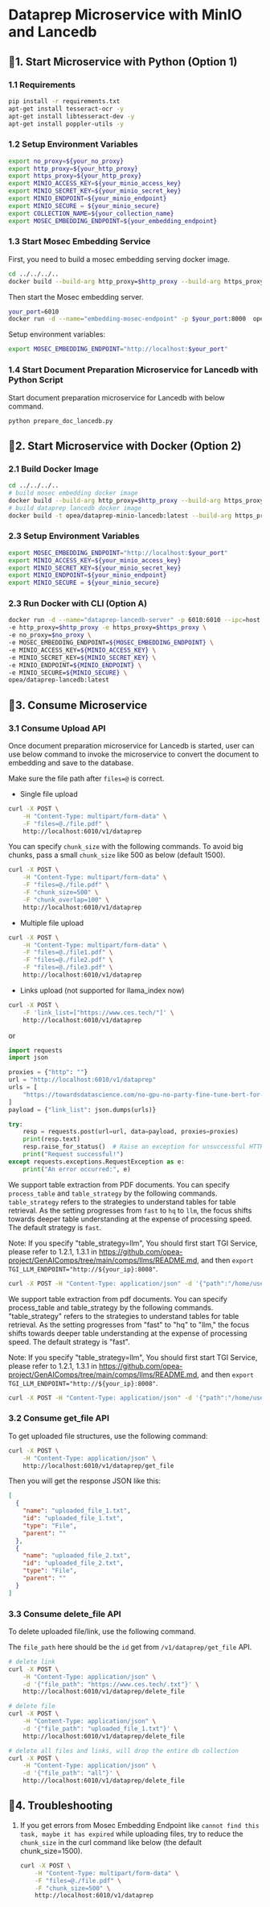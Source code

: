 # Dataprep Microservice with MinIO and Lancedb

## 🚀1. Start Microservice with Python (Option 1)

### 1.1 Requirements

```bash
pip install -r requirements.txt
apt-get install tesseract-ocr -y
apt-get install libtesseract-dev -y
apt-get install poppler-utils -y
```

### 1.2 Setup Environment Variables

```bash
export no_proxy=${your_no_proxy}
export http_proxy=${your_http_proxy}
export https_proxy=${your_http_proxy}
export MINIO_ACCESS_KEY=${your_minio_access_key}
export MINIO_SECRET_KEY=${your_minio_secret_key}
export MINIO_ENDPOINT=${your_minio_endpoint}
export MINIO_SECURE = ${your_minio_secure}
export COLLECTION_NAME=${your_collection_name}
export MOSEC_EMBEDDING_ENDPOINT=${your_embedding_endpoint}
```

### 1.3 Start Mosec Embedding Service

First, you need to build a mosec embedding serving docker image.

```bash
cd ../../../..
docker build --build-arg http_proxy=$http_proxy --build-arg https_proxy=$https_proxy -t opea/embedding-mosec-endpoint:latest -f comps/embeddings/mosec/langchain/dependency/Dockerfile .
```

Then start the Mosec embedding server.

```bash
your_port=6010
docker run -d --name="embedding-mosec-endpoint" -p $your_port:8000  opea/embedding-mosec-endpoint:latest
```

Setup environment variables:

```bash
export MOSEC_EMBEDDING_ENDPOINT="http://localhost:$your_port"
```

### 1.4 Start Document Preparation Microservice for Lancedb with Python Script

Start document preparation microservice for Lancedb with below command.

```bash
python prepare_doc_lancedb.py
```

## 🚀2. Start Microservice with Docker (Option 2)

### 2.1 Build Docker Image

```bash
cd ../../../..
# build mosec embedding docker image
docker build --build-arg http_proxy=$http_proxy --build-arg https_proxy=$https_proxy -t opea/embedding-langchain-mosec-endpoint:latest -f comps/embeddings/mosec/langchain/dependency/Dockerfile .
# build dataprep lancedb docker image
docker build -t opea/dataprep-minio-lancedb:latest --build-arg https_proxy=$https_proxy --build-arg http_proxy=$http_proxy --build-arg no_proxy=$no_proxy -f comps/dataprep/minio/lancedb/langchain/Dockerfile .
```

### 2.3 Setup Environment Variables

```bash
export MOSEC_EMBEDDING_ENDPOINT="http://localhost:$your_port"
export MINIO_ACCESS_KEY=${your_minio_access_key}
export MINIO_SECRET_KEY=${your_minio_secret_key}
export MINIO_ENDPOINT=${your_minio_endpoint}
export MINIO_SECURE = ${your_minio_secure}
```

### 2.3 Run Docker with CLI (Option A)

```bash
docker run -d --name="dataprep-lancedb-server" -p 6010:6010 --ipc=host \
-e http_proxy=$http_proxy -e https_proxy=$https_proxy \
-e no_proxy=$no_proxy \
-e MOSEC_EMBEDDING_ENDPOINT=${MOSEC_EMBEDDING_ENDPOINT} \
-e MINIO_ACCESS_KEY=${MINIO_ACCESS_KEY} \
-e MINIO_SECRET_KEY=${MINIO_SECRET_KEY} \
-e MINIO_ENDPOINT=${MINIO_ENDPOINT} \
-e MINIO_SECURE=${MINIO_SECURE} \
opea/dataprep-lancedb:latest
```

## 🚀3. Consume Microservice

### 3.1 Consume Upload API

Once document preparation microservice for Lancedb is started, user can use below command to invoke the microservice to convert the document to embedding and save to the database.

Make sure the file path after `files=@` is correct.

- Single file upload

```bash
curl -X POST \
    -H "Content-Type: multipart/form-data" \
    -F "files=@./file.pdf" \
    http://localhost:6010/v1/dataprep
```

You can specify `chunk_size` with the following commands. To avoid big chunks, pass a small `chunk_size` like 500 as below (default 1500).

```bash
curl -X POST \
    -H "Content-Type: multipart/form-data" \
    -F "files=@./file.pdf" \
    -F "chunk_size=500" \
    -F "chunk_overlap=100" \
    http://localhost:6010/v1/dataprep
```

- Multiple file upload

```bash
curl -X POST \
    -H "Content-Type: multipart/form-data" \
    -F "files=@./file1.pdf" \
    -F "files=@./file2.pdf" \
    -F "files=@./file3.pdf" \
    http://localhost:6010/v1/dataprep
```

- Links upload (not supported for llama_index now)

```bash
curl -X POST \
    -F 'link_list=["https://www.ces.tech/"]' \
    http://localhost:6010/v1/dataprep
```

or

```python
import requests
import json

proxies = {"http": ""}
url = "http://localhost:6010/v1/dataprep"
urls = [
    "https://towardsdatascience.com/no-gpu-no-party-fine-tune-bert-for-sentiment-analysis-with-vertex-ai-custom-jobs-d8fc410e908b?source=rss----7f60cf5620c9---4"
]
payload = {"link_list": json.dumps(urls)}

try:
    resp = requests.post(url=url, data=payload, proxies=proxies)
    print(resp.text)
    resp.raise_for_status()  # Raise an exception for unsuccessful HTTP status codes
    print("Request successful!")
except requests.exceptions.RequestException as e:
    print("An error occurred:", e)
```

We support table extraction from PDF documents. You can specify `process_table` and `table_strategy` by the following commands. `table_strategy` refers to the strategies to understand tables for table retrieval. As the setting progresses from `fast` to `hq` to `llm`, the focus shifts towards deeper table understanding at the expense of processing speed. The default strategy is `fast`.

Note: If you specify "table_strategy=llm", You should first start TGI Service, please refer to 1.2.1, 1.3.1 in https://github.com/opea-project/GenAIComps/tree/main/comps/llms/README.md, and then `export TGI_LLM_ENDPOINT="http://${your_ip}:8008"`.

```bash
curl -X POST -H "Content-Type: application/json" -d '{"path":"/home/user/doc/your_document_name","process_table":true,"table_strategy":"hq"}' http://localhost:6010/v1/dataprep
```

We support table extraction from pdf documents. You can specify process_table and table_strategy by the following commands. "table_strategy" refers to the strategies to understand tables for table retrieval. As the setting progresses from "fast" to "hq" to "llm," the focus shifts towards deeper table understanding at the expense of processing speed. The default strategy is "fast".

Note: If you specify "table_strategy=llm", You should first start TGI Service, please refer to 1.2.1, 1.3.1 in https://github.com/opea-project/GenAIComps/tree/main/comps/llms/README.md, and then `export TGI_LLM_ENDPOINT="http://${your_ip}:8008"`.

```bash
curl -X POST -H "Content-Type: application/json" -d '{"path":"/home/user/doc/your_document_name","process_table":true,"table_strategy":"hq"}' http://localhost:6010/v1/dataprep
```

### 3.2 Consume get_file API

To get uploaded file structures, use the following command:

```bash
curl -X POST \
    -H "Content-Type: application/json" \
    http://localhost:6010/v1/dataprep/get_file
```

Then you will get the response JSON like this:

```json
[
  {
    "name": "uploaded_file_1.txt",
    "id": "uploaded_file_1.txt",
    "type": "File",
    "parent": ""
  },
  {
    "name": "uploaded_file_2.txt",
    "id": "uploaded_file_2.txt",
    "type": "File",
    "parent": ""
  }
]
```

### 3.3 Consume delete_file API

To delete uploaded file/link, use the following command.

The `file_path` here should be the `id` get from `/v1/dataprep/get_file` API.

```bash
# delete link
curl -X POST \
    -H "Content-Type: application/json" \
    -d '{"file_path": "https://www.ces.tech/.txt"}' \
    http://localhost:6010/v1/dataprep/delete_file

# delete file
curl -X POST \
    -H "Content-Type: application/json" \
    -d '{"file_path": "uploaded_file_1.txt"}' \
    http://localhost:6010/v1/dataprep/delete_file

# delete all files and links, will drop the entire db collection
curl -X POST \
    -H "Content-Type: application/json" \
    -d '{"file_path": "all"}' \
    http://localhost:6010/v1/dataprep/delete_file
```

## 🚀4. Troubleshooting

1. If you get errors from Mosec Embedding Endpoint like `cannot find this task, maybe it has expired` while uploading files, try to reduce the `chunk_size` in the curl command like below (the default chunk_size=1500).

   ```bash
   curl -X POST \
       -H "Content-Type: multipart/form-data" \
       -F "files=@./file.pdf" \
       -F "chunk_size=500" \
       http://localhost:6010/v1/dataprep
   ```
